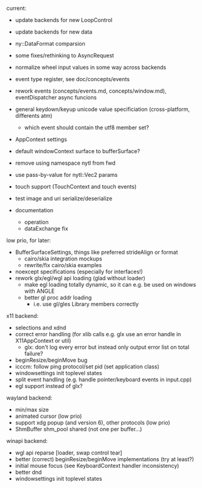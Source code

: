 current:

- update backends for new LoopControl
- update backends for new data
- ny::DataFormat comparsion
- some fixes/rethinking to AsyncRequest

- normalize wheel input values in some way across backends
- event type register, see doc/concepts/events
- rework events (concepts/events.md, concepts/window.md), eventDispatcher async funcions
- general keydown/keyup unicode value specificiation (cross-platform, differents atm)
	- which event should contain the utf8 member set?
- AppContext settings
- default windowContext surface to bufferSurface?
- remove using namespace nytl from fwd
- use pass-by-value for nytl::Vec2 params
- touch support (TouchContext and touch events)
- test image and uri serialize/deserialize

- documentation
	- operation
	- dataExchange fix

low prio, for later:

- BufferSurfaceSettings, things like preferred strideAlign or format
	- cairo/skia integration mockups
	- rewrite/fix cairo/skia examples
- noexcept specifications (especially for interfaces!)
- rework glx/egl/wgl api loading (glad without loader)
	- make egl loading totally dynamic, so it can e.g. be used on windows with ANGLE
	- better gl proc addr loading
		- i.e. use gl/gles Library members correctly

x11 backend:
- selections and xdnd
- correct error handling (for xlib calls e.g. glx use an error handle in X11AppContext or util)
	- glx: don't log every error but instead only output error list on total failure?
- beginResize/beginMove bug
- icccm: follow ping protocol/set pid (set application class)
- windowsettings init toplevel states
- split event handling (e.g. handle pointer/keyboard events in input.cpp)
- egl support instead of glx?

wayland backend:
- min/max size
- animated cursor (low prio)
- support xdg popup (and version 6), other protocols (low prio)
- ShmBuffer shm_pool shared (not one per buffer...)

winapi backend:
- wgl api reparse [loader, swap control tear]
- better (correct) beginResize/beginMove implementations (try at least?)
- initial mouse focus (see KeyboardContext handler inconsistency)
- better dnd
- windowsettings init toplevel states
